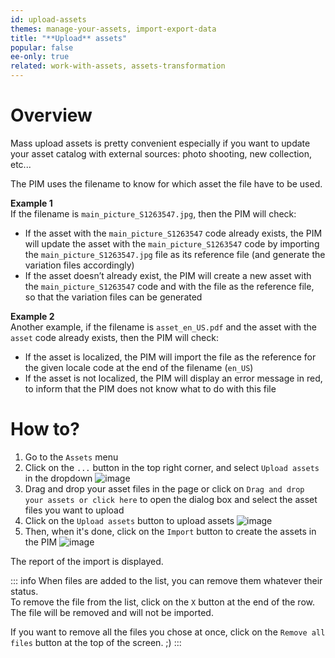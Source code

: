 ```yaml
---
id: upload-assets
themes: manage-your-assets, import-export-data
title: "**Upload** assets"
popular: false
ee-only: true
related: work-with-assets, assets-transformation
---
```


# Overview

Mass upload assets is pretty convenient especially if you want to update your asset catalog with external sources: photo shooting, new collection, etc...

The PIM uses the filename to know for which asset the file have to be used.

**Example 1**  
If the filename is `main_picture_S1263547.jpg`, then the PIM will check:
- If the asset with the `main_picture_S1263547` code already exists, the PIM will update the asset with the `main_picture_S1263547` code by importing the `main_picture_S1263547.jpg` file as its reference file (and generate the variation files accordingly)
- If the asset doesn’t already exist, the PIM will create a new asset with the `main_picture_S1263547` code and with the file as the reference file, so that the variation files can be generated

**Example 2**  
Another example, if the filename is `asset_en_US.pdf` and the asset with the `asset` code already exists, then the PIM will check:
- If the asset is localized, the PIM will import the file as the reference for the given locale code at the end of the filename (`en_US`)
- If the asset is not localized, the PIM will display an error message in red, to inform that the PIM does not know what to do with this file

# How to?

1. Go to the `Assets` menu
1. Click on the `...` button in the top right corner, and select `Upload assets` in the dropdown
![image](../img/dummy.png)
1. Drag and drop your asset files in the page or click on `Drag and drop your assets or click here` to open the dialog box and select the asset files you want to upload
1. Click on the `Upload assets` button to upload assets
![image](../img/dummy.png)
1. Then, when it's done, click on the `Import` button to create the assets in the PIM
![image](../img/dummy.png)

The report of the import is displayed.

::: info
When files are added to the list, you can remove them whatever their status.  
To remove the file from the list, click on the `X` button at the end of the row. The file will be removed and will not be imported.

If you want to remove all the files you chose at once, click on the `Remove all files` button at the top of the screen. ;)
:::
